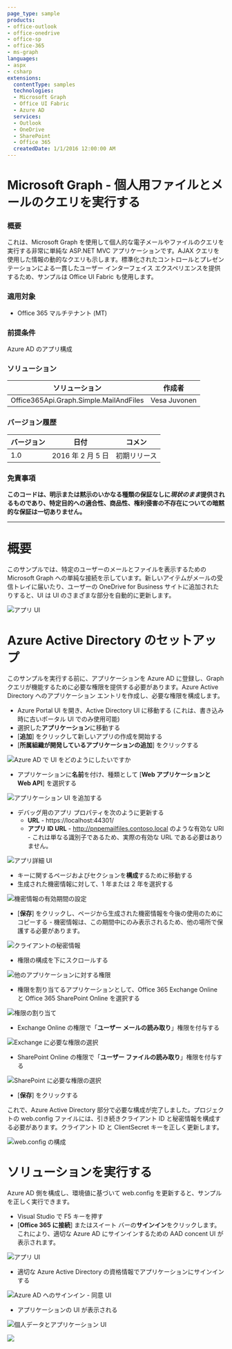 ```yaml
---
page_type: sample
products:
- office-outlook
- office-onedrive
- office-sp
- office-365
- ms-graph
languages:
- aspx
- csharp
extensions:
  contentType: samples
  technologies:
  - Microsoft Graph
  - Office UI Fabric
  - Azure AD
  services:
  - Outlook
  - OneDrive
  - SharePoint
  - Office 365
  createdDate: 1/1/2016 12:00:00 AM
---
```

# Microsoft Graph - 個人用ファイルとメールのクエリを実行する #

### 概要 ###
これは、Microsoft Graph を使用して個人的な電子メールやファイルのクエリを実行する非常に単純な ASP.NET MVC アプリケーションです。AJAX クエリを使用した情報の動的なクエリも示します。標準化されたコントロールとプレゼンテーションによる一貫したユーザー インターフェイス エクスペリエンスを提供するため、サンプルは Office UI Fabric も使用します。

### 適用対象 ###
-  Office 365 マルチテナント (MT)

### 前提条件 ###
Azure AD のアプリ構成

### ソリューション ###
ソリューション | 作成者
---------|----------
Office365Api.Graph.Simple.MailAndFiles | Vesa Juvonen

### バージョン履歴 ###
バージョン | 日付 | コメン
 ---------| -----| --------
 1.0 | 2016 年 2 月 5 日 | 初期リリース

### 免責事項 ###
**このコードは、明示または黙示のいかなる種類の保証なしに*現状のまま*提供されるものであり、特定目的への適合性、商品性、権利侵害の不存在についての暗黙的な保証は一切ありません。**

----------

# 概要 #
このサンプルでは、特定のユーザーのメールとファイルを表示するための Microsoft Graph への単純な接続を示しています。新しいアイテムがメールの受信トレイに届いたり、ユーザーの OneDrive for Business サイトに追加されたりすると、UI は UI のさまざまな部分を自動的に更新します。

![アプリ UI](http://i.imgur.com/Rt4d8Py.png)

# Azure Active Directory のセットアップ #
このサンプルを実行する前に、アプリケーションを Azure AD に登録し、Graph クエリが機能するために必要な権限を提供する必要があります。Azure Active Directory へのアプリケーション エントリを作成し、必要な権限を構成します。

- Azure Portal UI を開き、Active Directory UI に移動する (これは、書き込み時に古いポータル UI でのみ使用可能)
- 選択した**アプリケーション**に移動する
- [**追加**] をクリックして新しいアプリの作成を開始する
- [**所属組織が開発しているアプリケーションの追加**] をクリックする

![Azure AD で UI をどのようにしたいですか](http://i.imgur.com/dNtLtnl.png)

- アプリケーションに**名前**を付け、種類として [**Web アプリケーションと Web API**] を選択する

![アプリケーション UI を追加する](http://i.imgur.com/BrxalG7.png)

- デバッグ用のアプリ プロパティを次のように更新する
	- **URL** - https://localhost:44301/
	- **アプリ ID URL** - http://pnpemailfiles.contoso.local のような有効な URI - これは単なる識別子であるため、実際の有効な URL である必要はありません。

![アプリ詳細 UI](http://i.imgur.com/1IaNxLm.png)

- キーに関するページおよびセクションを**構成**するために移動する
- 生成された機密情報に対して、1 年または 2 年を選択する

![機密情報の有効期間の設定](http://i.imgur.com/7kX396J.png)

- [**保存**] をクリックし、ページから生成された機密情報を今後の使用のためにコピーする - 機密情報は、この期間中にのみ表示されるため、他の場所で保護する必要があります。

![クライアントの秘密情報](http://i.imgur.com/5vnkkTA.png)

- 権限の構成を下にスクロールする

![他のアプリケーションに対する権限](http://i.imgur.com/tF4R75w.png)

- 権限を割り当てるアプリケーションとして、Office 365 Exchange Online と Office 365 SharePoint Online を選択する

![権限の割り当て](http://i.imgur.com/XGOba3Y.png)

- Exchange Online の権限で「**ユーザー メールの読み取り**」権限を付与する

![Exchange に必要な権限の選択](http://i.imgur.com/CyH9gg2.png)

- SharePoint Online の権限で「**ユーザー ファイルの読み取り**」権限を付与する

![SharePoint に必要な権限の選択](http://i.imgur.com/NSZiHsh.png)

- [**保存**] をクリックする 

これで、Azure Active Directory 部分で必要な構成が完了しました。プロジェクトの web.config ファイルには、引き続きクライアント ID と秘密情報を構成する必要があります。クライアント ID と ClientSecret キーを正しく更新します。

![web.config の構成](http://i.imgur.com/pihBvR5.png)

# ソリューションを実行する #
Azure AD 側を構成し、環境値に基づいて web.config を更新すると、サンプルを正しく実行できます。

- Visual Studio で F5 キーを押す
- [**Office 365 に接続**] またはスイート バーの**サインイン**をクリックします。これにより、適切な Azure AD にサインインするための AAD concent UI が表示されます。

![アプリ UI](http://i.imgur.com/YMCrG4O.png)

- 適切な Azure Active Directory の資格情報でアプリケーションにサインインする

![Azure AD へのサインイン - 同意 UI](http://i.imgur.com/gNz5Wgz.png)

- アプリケーションの UI が表示される

![個人データとアプリケーション UI](http://i.imgur.com/Rt4d8Py.png)


<img src="https://telemetry.sharepointpnp.com/pnp/samples/MicrosoftGraph.Office365.Simple.MailAndFiles" />